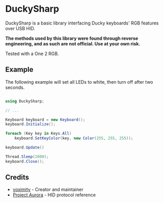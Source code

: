 # DuckySharp

DuckySharp is a basic library interfacing Ducky keyboards' RGB features over USB HID.

**The methods used by this library were found through reverse engineering, and as such are not official. Use at your own risk.**

Tested with a One 2 RGB.

## Example

The following example will set all LEDs to white, then turn off after two seconds.

```cs

using DuckySharp;

// ...

Keyboard keyboard = new Keyboard();
keyboard.Initialize();

foreach (Key key in Keys.All)
	keyboard.SetKeyColor(key, new Color(255, 255, 255));

keyboard.Update()

Thread.Sleep(2000);
keyboard.Close();

```

## Credits

- [voximity](https://github.com/voximity) - Creator and maintainer
- [Project Aurora](https://github.com/antonpup/Aurora) - HID protocol reference
